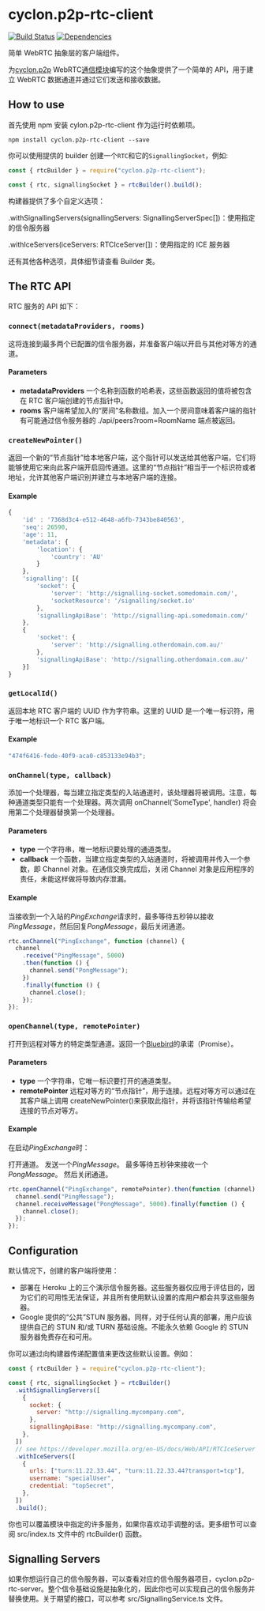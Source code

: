 # cyclon.p2p-rtc-client

[![Build Status](https://travis-ci.org/nicktindall/cyclon.p2p-rtc-client.svg?branch=master)](https://travis-ci.org/nicktindall/cyclon.p2p-rtc-client)
[![Dependencies](https://david-dm.org/nicktindall/cyclon.p2p-rtc-client.png)](https://david-dm.org/nicktindall/cyclon.p2p-rtc-client)

简单 WebRTC 抽象层的客户端组件。

为[cyclon.p2p](https://github.com/nicktindall/cyclon.p2p) WebRTC[通信模块](https://github.com/nicktindall/cyclon.p2p-rtc-comms)编写的这个抽象提供了一个简单的 API，用于建立 WebRTC 数据通道并通过它们发送和接收数据。

## How to use

首先使用 npm 安装 cylon.p2p-rtc-client 作为运行时依赖项。

```
npm install cyclon.p2p-rtc-client --save
```

你可以使用提供的 builder 创建一个`RTC`和它的`SignallingSocket`，例如:

```javascript
const { rtcBuilder } = require("cyclon.p2p-rtc-client");

const { rtc, signallingSocket } = rtcBuilder().build();
```

构建器提供了多个自定义选项：

.withSignallingServers(signallingServers: SignallingServerSpec[])：使用指定的信令服务器

.withIceServers(iceServers: RTCIceServer[])：使用指定的 ICE 服务器

还有其他各种选项，具体细节请查看 Builder 类。

## The RTC API

RTC 服务的 API 如下：

### `connect(metadataProviders, rooms)`

这将连接到最多两个已配置的信令服务器，并准备客户端以开启与其他对等方的通道。

#### Parameters

- **metadataProviders** 一个名称到函数的哈希表，这些函数返回的值将被包含在 RTC 客户端创建的节点指针中。
- **rooms** 客户端希望加入的“房间”名称数组。加入一个房间意味着客户端的指针有可能通过信令服务器的 ./api/peers?room=RoomName 端点被返回。

### `createNewPointer()`

返回一个新的“节点指针”给本地客户端，这个指针可以发送给其他客户端，它们将能够使用它来向此客户端开启回传通道。这里的“节点指针”相当于一个标识符或者地址，允许其他客户端识别并建立与本地客户端的连接。

#### Example

```javascript
{
    'id' : '7368d3c4-e512-4648-a6fb-7343be840563',
    'seq': 26590,
    'age': 11,
    'metadata': {
        'location': {
            'country': 'AU'
        }
    },
    'signalling': [{
        'socket': {
            'server': 'http://signalling-socket.somedomain.com/',
            'socketResource': '/signalling/socket.io'
        },
        'signallingApiBase': 'http://signalling-api.somedomain.com/'
    },
    {
        'socket': {
            'server': 'http://signalling.otherdomain.com.au/'
        },
        'signallingApiBase': 'http://signalling.otherdomain.com.au/'
    }]
}

```

### `getLocalId()`

返回本地 RTC 客户端的 UUID 作为字符串。这里的 UUID 是一个唯一标识符，用于唯一地标识一个 RTC 客户端。

#### Example

```javascript
"474f6416-fede-40f9-aca0-c853133e94b3";
```

### `onChannel(type, callback)`

添加一个处理器，每当建立指定类型的入站通道时，该处理器将被调用。注意，每种通道类型只能有一个处理器。两次调用 onChannel('SomeType', handler) 将会用第二个处理器替换第一个处理器。

#### Parameters

- **type** 一个字符串，唯一地标识要处理的通道类型。
- **callback** 一个函数，当建立指定类型的入站通道时，将被调用并传入一个参数，即 Channel 对象。在通信交换完成后，关闭 Channel 对象是应用程序的责任，未能这样做将导致内存泄漏。

#### Example

当接收到一个入站的*PingExchange*请求时，最多等待五秒钟以接收*PingMessage*，然后回复*PongMessage*，最后关闭通道。

```javascript
rtc.onChannel("PingExchange", function (channel) {
  channel
    .receive("PingMessage", 5000)
    .then(function () {
      channel.send("PongMessage");
    })
    .finally(function () {
      channel.close();
    });
});
```

### `openChannel(type, remotePointer)`

打开到远程对等方的特定类型通道。返回一个[Bluebird](https://github.com/petkaantonov/bluebird)的承诺（Promise）。

#### Parameters

- **type** 一个字符串，它唯一标识要打开的通道类型。
- **remotePointer** 远程对等方的“节点指针”，用于连接。远程对等方可以通过在其客户端上调用 createNewPointer()来获取此指针，并将该指针传输给希望连接的节点对等方。

#### Example

在启动*PingExchange*时：

打开通道。
发送一个*PingMessage*。
最多等待五秒钟来接收一个*PongMessage*。
然后关闭通道。

```javascript
rtc.openChannel("PingExchange", remotePointer).then(function (channel) {
  channel.send("PingMessage");
  channel.receiveMessage("PongMessage", 5000).finally(function () {
    channel.close();
  });
});
```

## Configuration

默认情况下，创建的客户端将使用：

- 部署在 Heroku 上的三个演示信令服务器。这些服务器仅应用于评估目的，因为它们的可用性无法保证，并且所有使用默认设置的库用户都会共享这些服务器。
- Google 提供的“公共”STUN 服务器。同样，对于任何认真的部署，用户应该提供自己的 STUN 和/或 TURN 基础设施。不能永久依赖 Google 的 STUN 服务器免费存在和可用。

你可以通过向构建器传递配置值来更改这些默认设置。例如：

```javascript
const { rtcBuilder } = require("cyclon.p2p-rtc-client");

const { rtc, signallingSocket } = rtcBuilder()
  .withSignallingServers([
    {
      socket: {
        server: "http://signalling.mycompany.com",
      },
      signallingApiBase: "http://signalling.mycompany.com",
    },
  ])
  // see https://developer.mozilla.org/en-US/docs/Web/API/RTCIceServer
  .withIceServers([
    {
      urls: ["turn:11.22.33.44", "turn:11.22.33.44?transport=tcp"],
      username: "specialUser",
      credential: "topSecret",
    },
  ])
  .build();
```

你也可以覆盖模块中指定的许多服务，如果你喜欢动手调整的话。更多细节可以查阅 src/index.ts 文件中的 rtcBuilder() 函数。

## Signalling Servers

如果你想运行自己的信令服务器，可以查看对应的信令服务器项目，cyclon.p2p-rtc-server。整个信令基础设施是抽象化的，因此你也可以实现自己的信令服务并替换使用。关于期望的接口，可以参考 src/SignallingService.ts 文件。
